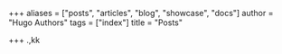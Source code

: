+++
aliases = ["posts", "articles", "blog", "showcase", "docs"]
author = "Hugo Authors"
tags = ["index"]
title = "Posts"

+++
.,kk